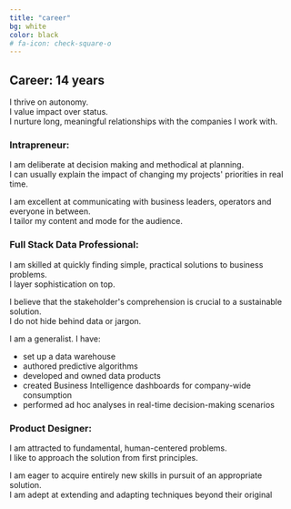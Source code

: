 ```yaml
---
title: "career"
bg: white
color: black
# fa-icon: check-square-o
---
```


## **Career: 14 years**

I thrive on autonomy.\
I value impact over status.\
I nurture long, meaningful relationships with the companies I work with.

### **Intrapreneur:**

I am deliberate at decision making and methodical at planning.\
I can usually explain the impact of changing my projects' priorities in real time.

I am excellent at communicating with business leaders, operators and everyone in between.\
I tailor my content and mode for the audience.

### **Full Stack Data Professional:**

I am skilled at quickly finding simple, practical solutions to business problems.\
I layer sophistication on top.

I believe that the stakeholder's comprehension is crucial to a sustainable solution.\
I do not hide behind data or jargon.

<!-- I am a generalist. I have:\
• set up a data warehouse\
• authored predictive algorithms\
• developed and owned Data Products\
• created Business Intelligence dashboards for company-wide consumption\
• performed ad hoc analyses in real-time decision-making scenarios -->

I am a generalist. I have:
+ set up a data warehouse
+ authored predictive algorithms
+ developed and owned data products
+ created Business Intelligence dashboards for company-wide consumption
+ performed ad hoc analyses in real-time decision-making scenarios


### **Product Designer:**

I am attracted to fundamental, human-centered problems.\
I like to approach the solution from first principles.

I am eager to acquire entirely new skills in pursuit of an appropriate solution.\
I am adept at extending and adapting techniques beyond their original 

